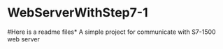 # WebServerWithStep7-1
#Here is a readme files*
A simple project for communicate with S7-1500 web server
